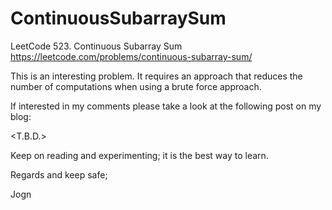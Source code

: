 # ContinuousSubarraySum
LeetCode 523. Continuous Subarray Sum
https://leetcode.com/problems/continuous-subarray-sum/

This is an interesting problem.
It requires an approach that reduces the number of computations when using a brute force approach.

If interested in my comments please take a look at the following post on my blog:

<T.B.D.>

Keep on reading and experimenting; it is the best way to learn.

Regards and keep safe;

Jogn
